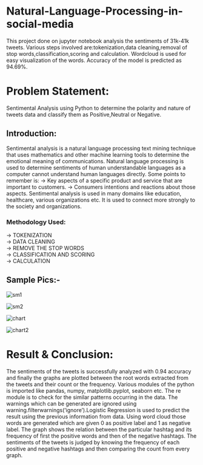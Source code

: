 # Natural-Language-Processing-in-social-media
This project done on jupyter notebook analysis the sentiments of 31k-41k tweets. Various steps involved are:tokenization,data cleaning,removal of stop words,classification,scoring and calculation. Wordcloud is used for easy visualization of the words. Accuracy of the model is predicted as 94.69%.

# Problem Statement:
Sentimental Analysis using Python to determine the polarity and nature of tweets 
data and classify them as Positive,Neutral or Negative.

## Introduction:
Sentimental analysis is a natural language processing text mining technique 
that uses mathematics and other machine learning tools to determine 
the emotional meaning of communications. Natural language processing is used
to determine sentiments of human understandable languages as a computer cannot understand human languages directly.
Some points to remember is:
-> Key aspects of a specific product and service that are important to customers.
-> Consumers intentions and reactions about those aspects.
Sentimental analysis is used in many domains like education, healthcare, various organizations etc. It is used to connect more strongly to the society and organizations. 

### Methodology Used:
-> TOKENIZATION <br>
-> DATA CLEANING <br>
-> REMOVE THE STOP WORDS <br>
-> CLASSIFICATION AND SCORING  <br>
-> CALCULATION <br>

## Sample Pics:-

![sm1](https://github.com/namansinghal031/Natural-Language-Processing-in-social-media/assets/111794070/a1f1f2bb-3793-433f-a314-561219889d31)

![sm2](https://github.com/namansinghal031/Natural-Language-Processing-in-social-media/assets/111794070/994cf1b1-d7f8-46e2-bbe1-886eac13bb96)

![chart](https://github.com/namansinghal031/Natural-Language-Processing-in-social-media/assets/111794070/d20ee99a-bb4a-486b-a144-587132e65daa)

![chart2](https://github.com/namansinghal031/Natural-Language-Processing-in-social-media/assets/111794070/18baf2f7-45fa-4eb6-ad5e-4228085d3397)

# Result & Conclusion:
The sentiments of the tweets is successfully analyzed with 0.94 accuracy and finally the graphs are plotted between the root words extracted from the tweets and their count or the frequency. Various modules of the python is imported like pandas, numpy, matplotlib.pyplot, seaborn etc. The re module is to check for the similar patterns occurring in the data. The warnings which can be generated are ignored using warning.filterwarnings(‘ignore’).Logistic Regression is used to predict the result using the previous information from data. Using word cloud those words are generated which are given 0 as positive label and 1 as negative label.
The graph shows the relation between the particular hashtag and its frequency of first the positive words and then of the negative hashtags. The sentiments of the tweets is judged by knowing the frequency of each positive and negative hashtags and then comparing the count from every graph.









